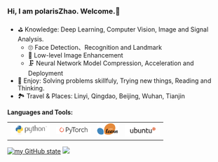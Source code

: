 ### Hi, I am polarisZhao. Welcome.👋

- ⛳  Knowledge: Deep Learning, Computer Vision, Image and Signal Analysis.
    - 🙄  Face Detection、Recognition and Landmark
    - 🔦  Low-level Image Enhancement
    - 🗜️  Neural Network Model Compression, Acceleration and Deployment
- 🎨  Enjoy: Solving problems skillfuly, Trying new things, Reading and Thinking. 
- 🏞️  Travel & Places: Linyi, Qingdao, Beijing, Wuhan, Tianjin

**Languages and Tools:**
<table>
<tbody>
  <tr>
    <td><img src="./assets/python-logo.png" width=90 style="text-align:center;vertical-align:center" /></td>
    <td><img src="./assets/pytorch-logo-dark.png" width=80 style="text-align:center;vertical-align:center" /></td>
    <td><img src="./assets/scikit-learn-logo.png" width=50 style="text-align:center;vertical-align:center" /></td>
    <td><img src="./assets/ubuntu-black-and-orange-on-white.gif" width=80 style="text-align:center;vertical-align:center" /></td>
  </tr>
</tbody>
</table>


[![my GitHub state](https://github-readme-stats.vercel.app/api?username=polarisZhao)]()
![](https://github-readme-stats-ws1mnpqtj.vercel.app/api/top-langs/?username=polarisZhao&hide=cuda,c%2B%2B&layout=compact&hide_border=true)
